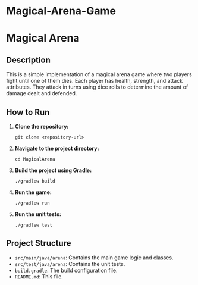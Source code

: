 # Magical-Arena-Game
# Magical Arena

## Description
This is a simple implementation of a magical arena game where two players fight until one of them dies. Each player has health, strength, and attack attributes. They attack in turns using dice rolls to determine the amount of damage dealt and defended.

## How to Run
1. **Clone the repository:**
    ```
    git clone <repository-url>
    ```
2. **Navigate to the project directory:**
    ```
    cd MagicalArena
    ```
3. **Build the project using Gradle:**
    ```
    ./gradlew build
    ```
4. **Run the game:**
    ```
    ./gradlew run
    ```
5. **Run the unit tests:**
    ```
    ./gradlew test
    ```

## Project Structure
- `src/main/java/arena`: Contains the main game logic and classes.
- `src/test/java/arena`: Contains the unit tests.
- `build.gradle`: The build configuration file.
- `README.md`: This file.

